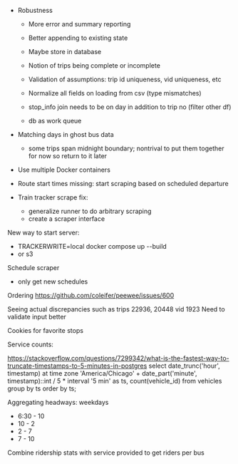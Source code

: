 - Robustness
  - More error and summary reporting
  - Better appending to existing state
  - Maybe store in database
  - Notion of trips being complete or incomplete
  - Validation of assumptions: trip id uniqueness, vid uniqueness, etc
  - Normalize all fields on loading from csv (type mismatches)
  - stop_info join needs to be on day in addition to trip no (filter other df)

  - db as work queue


- Matching days in ghost bus data
  - some trips span midnight boundary; nontrival to put them together for now so return to it later


- Use multiple Docker containers
- Route start times missing: start scraping based on scheduled departure

- Train tracker scrape fix:
  - generalize runner to do arbitrary scraping
  - create a scraper interface

New way to start server:
 - TRACKERWRITE=local docker compose up --build
 - or s3

Schedule scraper
 - only get new schedules

Ordering
https://github.com/coleifer/peewee/issues/600

Seeing actual discrepancies such as trips 22936, 20448 vid 1923
Need to validate input better

Cookies for favorite stops

Service counts:

https://stackoverflow.com/questions/7299342/what-is-the-fastest-way-to-truncate-timestamps-to-5-minutes-in-postgres
select date_trunc('hour', timestamp) at time zone 'America/Chicago' + date_part('minute', timestamp)::int / 5 * interval '5 min' as ts, count(vehicle_id) from vehicles group by ts order by ts;

Aggregating headways:
weekdays
- 6:30 - 10
- 10 - 2
- 2 - 7
- 7 - 10

Combine ridership stats with service provided to get riders per bus
